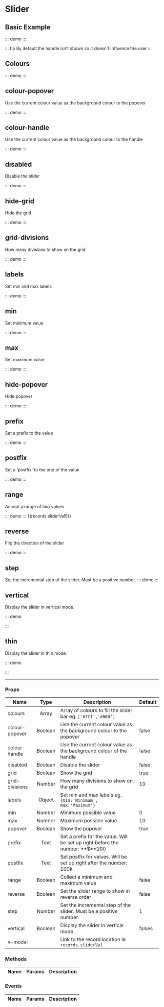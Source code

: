# Slider
## Basic Example
::: demo
  <slider v-model="records.sliderVal"/>
:::

::: tip
By default the handle isn't shown so it doesn't influence the user
:::

## Colours
::: demo
  <slider :colours="['#fff','#000']" v-model="records.sliderVal"/>
:::

## colour-popover
Use the current colour value as the background colour to the popover

::: demo
  <slider :colours="['red','blue']" colour-popover v-model="records.sliderVal"/>
:::

## colour-handle
Use the current colour value as the background colour to the handle

::: demo
  <slider :colours="['blue','green']" colour-popover colour-handle v-model="records.sliderVal"/>
:::

## disabled
Disable the slider

::: demo
  <slider disabled v-model="records.sliderVal"/>
:::

## hide-grid
Hide the grid

::: demo
  <slider hide-grid v-model="records.sliderVal"/>
:::

## grid-divisions
How many divisions to show on the grid

::: demo
  <slider :grid-divisions="20" v-model="records.sliderVal"/>
:::

## labels
Set min and max labels

::: demo
  <slider :labels="{min:'Minimum', max:'Maximum'}" v-model="records.sliderVal"/>
:::

## min
Set minimum value

::: demo
  <slider :min="-5" v-model="records.sliderVal2"/>
:::

## max
Set maximum value

::: demo
  <slider :max="15" v-model="records.sliderVal3"/>
:::

## hide-popover
Hide popover

::: demo
  <slider hide-popover v-model="records.sliderVal"/>
:::

## prefix
Set a prefix to the value

::: demo
  <slider prefix="£" v-model="records.sliderVal"/>
:::

## postfix
Set a 'postfix' to the end of the value

::: demo
  <slider postfix="K" v-model="records.sliderVal"/>
:::

## range
Accept a range of two values

::: demo
  <slider range v-model="records.sliderVal5"/>
:::
{{records.sliderVal5}}

## reverse
Flip the direction of the slider

::: demo
  <slider reverse v-model="records.sliderVal"/>
:::

## step
Set the incremental step of the slider. Must be a positive number.
::: demo
  <slider :step="0.01" :grid-divisions="20" v-model="records.sliderVal4"/>
:::

## vertical
Display the slider in vertical mode. 

::: demo
  <div class="clearfix">
    <slider vertical v-model="records.sliderVal"/>
    <slider vertical reverse v-model="records.sliderVal"/>
  </div>
:::

## thin
Display the slider in thin mode. 

::: demo
<div class="d-flex">
    <slider class="flex-shrink-1" vertical thin v-model="records.sliderVal"/>
   <slider class="w-100 mx-5 my-auto" thin v-model="records.sliderVal"/>
    <slider class="flex-shrink-1" vertical thin reverse v-model="records.sliderVal"/>
</div>
:::

<hr>

### Props
Name           | Type   | Description                                                                     | Default
----           | :----: | -----------------------------------------------------------------------------   | -----
colours        |Array   | Array of colours to fill the slider bar eg. `['#fff','#000']`                   | 
colour-popover |Boolean | Use the current colour value as the background colour to the popover            | false
colour-handle  |Boolean | Use the current colour value as the background colour of the handle             | false
disabled       |Boolean | Disable the slider                                                              | false
grid           |Boolean | Show the grid                                                                   | true
grid-divisions |Number  | How many divisions to show on the grid                                          | 10
labels         |Object  | Set min and max labels eg. `{min:'Minimum', max:'Maximum'}`                     | 
min            |Number  | Minimum possible value                                                          | 0
max            |Number  | Maximum possible value                                                          | 10
popover        |Boolean | Show the popover                                                                | true
prefix         |Text    | Set a prefix for the value.   Will be set up right before the number: **$**100  |
postfix        |Text    | Set postfix for values. Will be set up right after the number: 100k             |
range          |Boolean | Collect a minimum and maximum value                                             | false
reverse				 |Boolean | Set the slider range to show in reverse order                                   | false
step					 |Number  | Set the incremental step of the slider. Must be a positive number.              | 1
vertical       |Boolean | Display the slider in vertical mode.                                            | falses
v-model        |        | Link to the record location ie. `records.sliderVal`                             | 


### Methods
Name             | Params | Description
---------------- | -------| -------------------

### Events
Name             | Params | Description
---------------- | -------| -------------------

<script>
export default {
  data () {
        return {
          records:{
          	sliderVal:null,
          	sliderVal2:null,
          	sliderVal3:null,
          	sliderVal4:null,
          	sliderVal5:[0,10],
          },
        }
    },
}
</script>